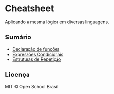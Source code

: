 # Cheatsheet
Aplicando a mesma lógica em diversas linguagens.

## Sumário

- [Declaração de funções](Declaração_de_funções/README.md)
- [Expressões Condicionais](Expressões_condicionais/README.md)
- [Estruturas de Repetição](Estruturas_de_repetição/README.md)


## Licença
MIT &copy; Open School Brasil 
